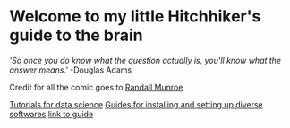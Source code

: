 # Welcome to my little Hitchhiker's guide to the brain

_'So once you do know what the question actually is, you'll know what the answer means.'_     -Douglas Adams  

Credit for all the comic goes to [Randall Munroe](https://xkcd.com/)

[Tutorials for data science](https://munoztd0.github.io/Hitchhikers_guide_to_the_brain/links)
[Guides for installing and setting up diverse softwares](https://github.com/munoztd0/Hitchhikers_guide_to_the_brain/tree/gh-pages/links)
[link to guide](https://munoztd0.github.io/Hitchhikers_guide_to_the_brain/)

